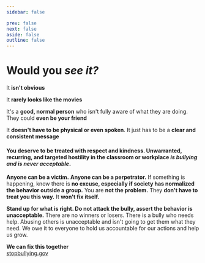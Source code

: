 ```yaml
---
sidebar: false

prev: false
next: false
aside: false
outline: false
---
```


<script setup>
    import { useData } from 'vitepress'

    const data = useData();
    data.isDark.value = true;
</script>


# Would you **_see it?_**

It **isn't obvious**

It **rarely looks like the movies**

It's a **good, normal person** who isn't fully aware of what they are doing. They could **even be your friend**

It **doesn't have to be physical or even spoken**. It just has to be a **clear and consistent message**

#### You deserve to be treated with respect and kindness. Unwarranted, recurring, and targeted hostility in the classroom or workplace _is bullying and is never acceptable_.

**Anyone can be a victim.** **Anyone can be a perpetrator.** If something is happening, know there is **no excuse, especially if society has normalized the behavior outside a group.** You are **not the problem.** They **don't have to treat you this way.** It **won't fix itself.**

**Stand up for what is right. Do not attack the bully, assert the behavior is unacceptable.** There are no winners or losers. There is a bully who needs help. Abusing others is unacceptable and isn't going to get them what they need. We owe it to everyone to hold us accountable for our actions and help us grow.

**We can fix this together**  
[stopbullying.gov](https://www.stopbullying.gov/)